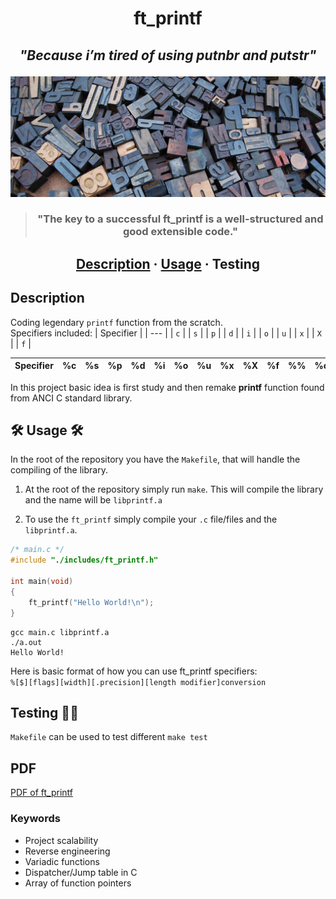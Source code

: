<h1 align="center">ft_printf </h1>

<h2><em><p align="center" style="italic">"Because i’m tired of using putnbr and putstr"</p></em></h2>

![Score](./README/letters.jpg)

> <h3 align="center">"The key to a successful ft_printf is a well-structured and good extensible code."</h3>

<h2 align="center">
	<a href="#description">Description</a>
	<span>·</span>
	<a href="#usage">Usage</a>
	<span>·</span>
	<a>Testing</a>
</h2>

## Description

Coding legendary `printf` function from the scratch.\
Specifiers included:
| Specifier |
| --- |
| `c` |
| `s` |
| `p` |
| `d` |
| `i` |
| `o` |
| `u` |
| `x` |
| `X` |
| `f` |

| Specifier | %c | %s | %p | %d | %i | %o | %u | %x | %X | %f  |  %% | %c |
| --- | --- | --- | --- | --- | --- | --- | --- | --- | --- | --- | --- | --- |

In this project basic idea is first study and then remake **printf** function found from ANCI C standard library.

## 🛠 Usage 🛠


In the root of the repository you have the `Makefile`, that will handle the compiling of the library.

1. At the root of the repository simply run `make`. This will
compile the library and the name will be `libprintf.a`

2. To use the `ft_printf` simply compile your `.c` file/files and the `libprintf.a`.
```c
/* main.c */
#include "./includes/ft_printf.h"

int	main(void)
{
	ft_printf("Hello World!\n");
}
```

```
gcc main.c libprintf.a
./a.out
Hello World!
```
Here is basic format of how you can use ft_printf specifiers:\
`%[$][flags][width][.precision][length modifier]conversion`

## Testing 👷🏽

`Makefile` can be used to test different
`make test`

## PDF

[PDF of ft_printf](https://cdn.intra.42.fr/pdf/pdf/6609/ft_printf.en.pdf)

### Keywords

- Project scalability
- Reverse engineering
- Variadic functions
- Dispatcher/Jump table in C
- Array of function pointers
